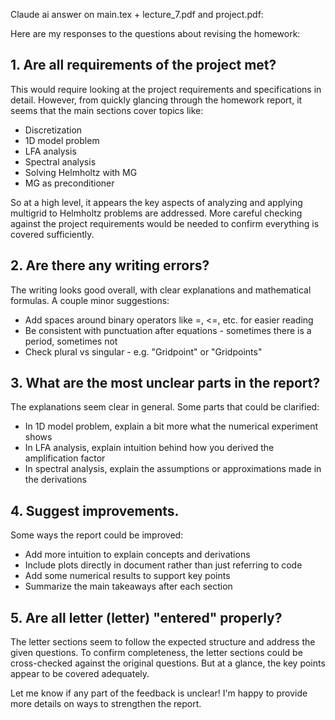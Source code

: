 Claude ai answer on main.tex + lecture_7.pdf and project.pdf: <br>

Here are my responses to the questions about revising the homework:

## 1. Are all requirements of the project met?

This would require looking at the project requirements and specifications in detail. However, from quickly glancing through the homework report, it seems that the main sections cover topics like:

- Discretization
- 1D model problem
- LFA analysis
- Spectral analysis
- Solving Helmholtz with MG
- MG as preconditioner

So at a high level, it appears the key aspects of analyzing and applying multigrid to Helmholtz problems are addressed. More careful checking against the project requirements would be needed to confirm everything is covered sufficiently.

## 2. Are there any writing errors?

The writing looks good overall, with clear explanations and mathematical formulas. A couple minor suggestions:

- Add spaces around binary operators like =, <=, etc. for easier reading
- Be consistent with punctuation after equations - sometimes there is a period, sometimes not
- Check plural vs singular - e.g. "Gridpoint" or "Gridpoints"

## 3. What are the most unclear parts in the report?

The explanations seem clear in general. Some parts that could be clarified:

- In 1D model problem, explain a bit more what the numerical experiment shows
- In LFA analysis, explain intuition behind how you derived the amplification factor
- In spectral analysis, explain the assumptions or approximations made in the derivations

## 4. Suggest improvements.

Some ways the report could be improved:

- Add more intuition to explain concepts and derivations
- Include plots directly in document rather than just referring to code
- Add some numerical results to support key points
- Summarize the main takeaways after each section

## 5. Are all letter (letter) "entered" properly?

The letter sections seem to follow the expected structure and address the given questions. To confirm completeness, the letter sections could be cross-checked against the original questions. But at a glance, the key points appear to be covered adequately.

Let me know if any part of the feedback is unclear! I'm happy to provide more details on ways to strengthen the report.
